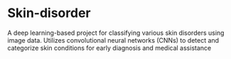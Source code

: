 # Skin-disorder
A deep learning-based project for classifying various skin disorders using image data. Utilizes convolutional neural networks (CNNs) to detect and categorize skin conditions for early diagnosis and medical assistance

